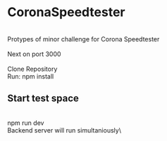 # CoronaSpeedtester
\
Protypes of minor challenge for Corona Speedtester\
\
Next on port 3000\
\
Clone Repository\
Run: npm install

## Start test space
\
npm run dev\
Backend server will run simultaniously\
